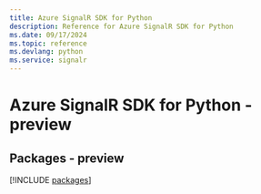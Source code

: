 ```yaml
---
title: Azure SignalR SDK for Python
description: Reference for Azure SignalR SDK for Python
ms.date: 09/17/2024
ms.topic: reference
ms.devlang: python
ms.service: signalr
---
```

# Azure SignalR SDK for Python - preview
## Packages - preview
[!INCLUDE [packages](signalr-index.md)]